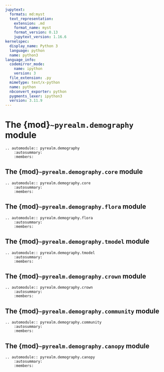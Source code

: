 ```yaml
---
jupytext:
  formats: md:myst
  text_representation:
    extension: .md
    format_name: myst
    format_version: 0.13
    jupytext_version: 1.16.6
kernelspec:
  display_name: Python 3
  language: python
  name: python3
language_info:
  codemirror_mode:
    name: ipython
    version: 3
  file_extension: .py
  mimetype: text/x-python
  name: python
  nbconvert_exporter: python
  pygments_lexer: ipython3
  version: 3.11.9
---
```


# The {mod}`~pyrealm.demography` module

```{eval-rst}
.. automodule:: pyrealm.demography
    :autosummary:
    :members:
```

## The {mod}`~pyrealm.demography.core` module

```{eval-rst}
.. automodule:: pyrealm.demography.core
    :autosummary:
    :members:
```

## The {mod}`~pyrealm.demography.flora` module

```{eval-rst}
.. automodule:: pyrealm.demography.flora
    :autosummary:
    :members:
```

## The {mod}`~pyrealm.demography.tmodel` module

```{eval-rst}
.. automodule:: pyrealm.demography.tmodel
    :autosummary:
    :members:
```

## The {mod}`~pyrealm.demography.crown` module

```{eval-rst}
.. automodule:: pyrealm.demography.crown
    :autosummary:
    :members:
```

## The {mod}`~pyrealm.demography.community` module

```{eval-rst}
.. automodule:: pyrealm.demography.community
    :autosummary:
    :members:
```

## The {mod}`~pyrealm.demography.canopy` module

```{eval-rst}
.. automodule:: pyrealm.demography.canopy
    :autosummary:
    :members:
```
